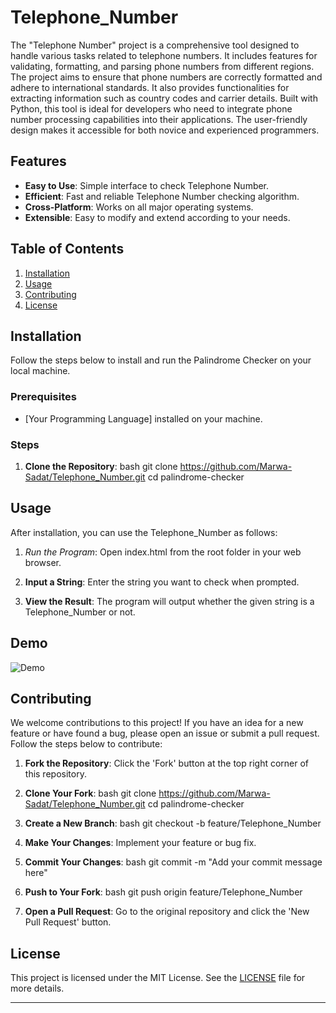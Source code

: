 # Telephone_Number

The "Telephone Number" project is a comprehensive tool designed to handle various tasks related to telephone numbers. It includes features for validating, formatting, and parsing phone numbers from different regions. The project aims to ensure that phone numbers are correctly formatted and adhere to international standards. It also provides functionalities for extracting information such as country codes and carrier details. Built with Python, this tool is ideal for developers who need to integrate phone number processing capabilities into their applications. The user-friendly design makes it accessible for both novice and experienced programmers.

## Features

- **Easy to Use**: Simple interface to check Telephone Number.
- **Efficient**: Fast and reliable Telephone Number checking algorithm.
- **Cross-Platform**: Works on all major operating systems.
- **Extensible**: Easy to modify and extend according to your needs.

## Table of Contents

1. [Installation](#installation)
2. [Usage](#usage)
3. [Contributing](#contributing)
4. [License](#license)

## Installation

Follow the steps below to install and run the Palindrome Checker on your local machine.

### Prerequisites

- [Your Programming Language] installed on your machine.

### Steps

1. **Clone the Repository**:
  bash
  git clone https://github.com/Marwa-Sadat/Telephone_Number.git
  cd palindrome-checker
  
## Usage

After installation, you can use the Telephone_Number as follows:

1. *Run the Program*:
  Open index.html from the root folder in your web browser.

2. **Input a String**:
  Enter the string you want to check when prompted.

3. **View the Result**:
The program will output whether the given string is a Telephone_Number or not.

## Demo

![Demo](https://github.com/Marwa-Sadat/Telephone_Number/assets/168111110/7dcaedf8-877b-468b-8c13-984e9ee09802)

## Contributing

We welcome contributions to this project! If you have an idea for a new feature or have found a bug, please open an issue or submit a pull request. Follow the steps below to contribute:

1. **Fork the Repository**:
  Click the 'Fork' button at the top right corner of this repository.

2. **Clone Your Fork**:
  bash
  git clone https://github.com/Marwa-Sadat/Telephone_Number.git
  cd palindrome-checker
  

3. **Create a New Branch**:
  bash
  git checkout -b feature/Telephone_Number
  

4. **Make Your Changes**:
  Implement your feature or bug fix.

5. **Commit Your Changes**:
  bash
  git commit -m "Add your commit message here"
  

6. **Push to Your Fork**:
  bash
  git push origin feature/Telephone_Number
  

7. **Open a Pull Request**:
  Go to the original repository and click the 'New Pull Request' button.

## License

This project is licensed under the MIT License. See the [LICENSE](LICENSE) file for more details.

---